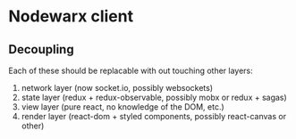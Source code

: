 # Nodewarx client

## Decoupling

Each of these should be replacable with out touching other layers:

1. network layer (now socket.io, possibly websockets)
2. state layer (redux + redux-observable, possibly mobx or redux + sagas)
3. view layer (pure react, no knowledge of the DOM, etc.)
4. render layer (react-dom + styled components, possibly react-canvas or other)
